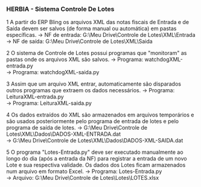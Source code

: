 ### HERBIA - Sistema Controle De Lotes

1 A partir do ERP Bling os arquivos XML das notas fiscais de Entrada e de Saída devem ser salvos (de forma manual ou
automática) em pastas específicas.
→ NF de entrada: G:\Meu Drive\Controle de Lotes\XML\Entrada<br>
→ NF de saída: G:\Meu Drive\Controle de Lotes\XML\Saida

2 O sistema de Controle de Lotes possui programas que "monitoram" as pastas onde os arquivos XML são salvos.
→ Programa: watchdogXML-entrada.py<br>
→ Programa: watchdogXML-saida.py

3 Assim que um arquivo XML entrar, automaticamente são disparados outros programas que extraem os dados necessários.
→ Programa: LeituraXML-entrada.py<br>
→ Programa: LeituraXML-saida.py

4 Os dados extraídos do XML são armazenados em arquivos temporários e são usados posteriormente pelo programa de entrada de lotes e pelo programa de saída de lotes.
→ G:\Meu Drive\Controle de Lotes\XML\Dados\DADOS-XML-ENTRADA.dat<br>
→ G:\Meu Drive\Controle de Lotes\\XML\Dados\DADOS-XML-SAIDA.dat

5 O programa "Lotes-Entrada.py" deve ser executado manualmente ao longo do dia (após a entrada da NF) para registrar a entrada de um novo Lote e sua respectiva validade.
Os dados dos Lotes ficam armazenados num arquivo em formato Excel. 
→ Programa: Lotes-Entrada.py<br>
→ Arquivo: G:\Meu Drive\Controle de Lotes\Lotes\LOTES.xlsx
